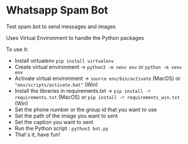 # Whatsapp Spam Bot

Test spam bot to send messages and images

Uses Virtual Environment to handle the Python packages

To use it:

- Install virtualenv `pip install virtualenv`
- Create virtual environment -> `python3 -m venv env` or `python -m venv env`
- Activate virtual environment -> `source env/bin/activate` (MacOS) or  `"env/scripts/activate.bat"` (Win)
- Install the libraries in requirements.txt -> `pip install -r requirements.txt` (MacOS) or `pip install -r requirements_win.txt` (Win)
- Set the phone number or the group id that you want to use
- Set the path of the image you want to sent
- Set the caption you want to sent
- Run the Python script : `python3 bot.py`
- That´s it, have fun!
